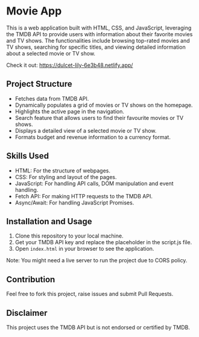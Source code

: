 # Movie App

This is a web application built with HTML, CSS, and JavaScript, leveraging the TMDB API to provide users with information about their favorite movies and TV shows. The functionalities include browsing top-rated movies and TV shows, searching for specific titles, and viewing detailed information about a selected movie or TV show.

Check it out: https://dulcet-lily-6e3b48.netlify.app/

## Project Structure

- Fetches data from TMDB API.
- Dynamically populates a grid of movies or TV shows on the homepage.
- Highlights the active page in the navigation.
- Search feature that allows users to find their favourite movies or TV shows.
- Displays a detailed view of a selected movie or TV show.
- Formats budget and revenue information to a currency format.

## Skills Used 

- HTML: For the structure of webpages.
- CSS: For styling and layout of the pages.
- JavaScript: For handling API calls, DOM manipulation and event handling.
- Fetch API: For making HTTP requests to the TMDB API.
- Async/Await: For handling JavaScript Promises.
  
## Installation and Usage

1. Clone this repository to your local machine.
2. Get your TMDB API key and replace the placeholder in the script.js file.
3. Open `index.html` in your browser to see the application.

Note: You might need a live server to run the project due to CORS policy.

## Contribution

Feel free to fork this project, raise issues and submit Pull Requests.

## Disclaimer

This project uses the TMDB API but is not endorsed or certified by TMDB.
